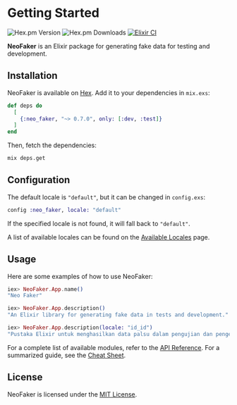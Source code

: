# Getting Started

![Hex.pm Version](https://img.shields.io/hexpm/v/neo_faker) ![Hex.pm Downloads](https://img.shields.io/hexpm/dt/neo_faker) [![Elixir CI](https://github.com/muzhawir/neo_faker/actions/workflows/build.yml/badge.svg)](https://github.com/muzhawir/neo_faker/actions/workflows/build.yml)

**NeoFaker** is an Elixir package for generating fake data for testing and development.

## Installation

NeoFaker is available on [Hex](https://hex.pm/packages/neo_faker). Add it to your dependencies
in `mix.exs`:

```elixir
def deps do
  [
    {:neo_faker, "~> 0.7.0", only: [:dev, :test]}
  ]
end
```

Then, fetch the dependencies:

```sh
mix deps.get
```

## Configuration

The default locale is `"default"`, but it can be changed in `config.exs`:

```elixir
config :neo_faker, locale: "default"
```

If the specified locale is not found, it will fall back to `"default"`.

A list of available locales can be found on the [Available Locales](available-locales.html) page.

## Usage

Here are some examples of how to use NeoFaker:

```elixir
iex> NeoFaker.App.name()
"Neo Faker"

iex> NeoFaker.App.description()
"An Elixir library for generating fake data in tests and development."

iex> NeoFaker.App.description(locale: "id_id")
"Pustaka Elixir untuk menghasilkan data palsu dalam pengujian dan pengembangan."
```

For a complete list of available modules, refer to the [API Reference](api-reference.html).
For a summarized guide, see the [Cheat Sheet](cheat.html).

## License

NeoFaker is licensed under the [MIT License](https://github.com/muzhawir/neo_faker/blob/main/LICENSE.md).
